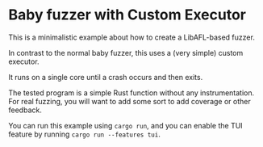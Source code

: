 # Baby fuzzer with Custom Executor

This is a minimalistic example about how to create a LibAFL-based fuzzer.

In contrast to the normal baby fuzzer, this uses a (very simple) custom executor.

It runs on a single core until a crash occurs and then exits.

The tested program is a simple Rust function without any instrumentation.
For real fuzzing, you will want to add some sort to add coverage or other feedback.

You can run this example using `cargo run`, and you can enable the TUI feature by running `cargo run --features tui`.